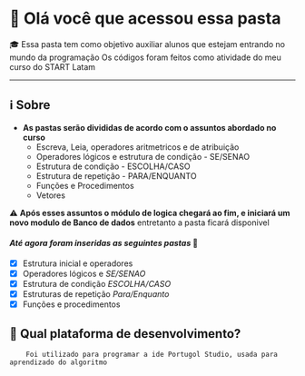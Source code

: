 # :round_pushpin: Olá  você que acessou essa pasta
        
  :mortar_board: Essa pasta tem como objetivo auxiliar alunos que estejam entrando no mundo da programação
                        Os códigos foram feitos como atividade do meu curso do START Latam
***
 
 ## ℹ Sobre
 * **As pastas serão divididas de acordo com o assuntos abordado no curso**
    * Escreva, Leia, operadores aritmetricos e de atribuição
    * Operadores lógicos e estrutura de condição - SE/SENAO
    * Estrutura de condição - ESCOLHA/CASO
    * Estrutura de repetição - PARA/ENQUANTO
    * Funções e Procedimentos
    * Vetores
   
 :warning: __Após esses assuntos o módulo de logica chegará ao fim, e iniciará um novo modulo de Banco de dados__
 entretanto a pasta ficará disponivel 
    
####  **_Até agora foram inseridas as seguintes pastas_** :wrench:
- [x] Estrutura inicial e operadores
- [x] Operadores lógicos e _SE/SENAO_
- [x] Estrutura de condição _ESCOLHA/CASO_
- [x] Estruturas de repetição _Para/Enquanto_
- [x] Funções e procedimentos 

## :balloon: Qual plataforma de desenvolvimento?
        Foi utilizado para programar a ide Portugol Studio, usada para aprendizado do algoritmo
